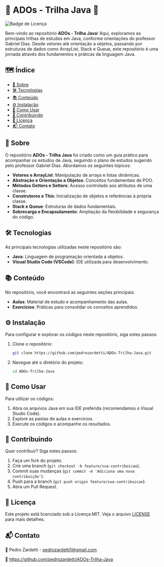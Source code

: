 # 🚀 ADOs - Trilha Java 🚀

![Badge de Licença](https://img.shields.io/badge/licença-MIT-blue.svg)

Bem-vindo ao repositório **ADOs - Trilha Java**! Aqui, exploramos as principais trilhas de estudos em Java, conforme orientações do professor Gabriel Dias. Desde vetores até orientação a objetos, passando por estruturas de dados como ArrayList, Stack e Queue, este repositório é uma jornada através dos fundamentos e práticas da linguagem Java.

## 🗺️ Índice

- [📖 Sobre](#-sobre)
- [🛠️ Tecnologias](#️-tecnologias)
- [📚 Conteúdo](#-conteúdo)
- [⚙️ Instalação](#-instalação)
- [🚦 Como Usar](#-como-usar)
- [🤝 Contribuindo](#-contribuindo)
- [📜 Licença](#-licença)
- [📬 Contato](#-contato)

## 📖 Sobre

O repositório **ADOs - Trilha Java** foi criado como um guia prático para acompanhar os estudos de Java, seguindo o plano de estudos sugerido pelo professor Gabriel Dias. Abordamos os seguintes tópicos:

- **Vetores e ArrayList**: Manipulação de arrays e listas dinâmicas.
- **Abstração e Orientação a Objetos**: Conceitos fundamentais de POO.
- **Métodos Getters e Setters**: Acesso controlado aos atributos de uma classe.
- **Construtores e This**: Inicialização de objetos e referências à própria classe.
- **Stack e Queue**: Estruturas de dados fundamentais.
- **Sobrecarga e Encapsulamento**: Ampliação da flexibilidade e segurança do código.

## 🛠️ Tecnologias

As principais tecnologias utilizadas neste repositório são:

- **Java**: Linguagem de programação orientada a objetos.
- **Visual Studio Code (VSCode)**: IDE utilizada para desenvolvimento.

## 📚 Conteúdo

No repositório, você encontrará as seguintes seções principais:

- **Aulas**: Material de estudo e acompanhamento das aulas.
- **Exercícios**: Práticas para consolidar os conceitos aprendidos.

## ⚙️ Instalação

Para configurar e explorar os códigos neste repositório, siga estes passos:

1. Clone o repositório:
    ```bash
    git clone https://github.com/pedrozardetti/ADOs-Trilha-Java.git
    ```

2. Navegue até o diretório do projeto:
    ```bash
    cd ADOs-Trilha-Java
    ```

## 🚦 Como Usar

Para utilizar os códigos:

1. Abra os arquivos Java em sua IDE preferida (recomendamos o Visual Studio Code).
2. Explore as pastas de aulas e exercícios.
3. Execute os códigos e acompanhe os resultados.

## 🤝 Contribuindo

Quer contribuir? Siga estes passos:

1. Faça um fork do projeto.
2. Crie uma branch (`git checkout -b feature/sua-contribuicao`).
3. Commit suas mudanças (`git commit -m 'Adiciona uma nova contribuição'`).
4. Push para a branch (`git push origin feature/sua-contribuicao`).
5. Abra um Pull Request.

## 📜 Licença

Este projeto está licenciado sob a Licença MIT. Veja o arquivo [LICENSE](LICENSE) para mais detalhes.

## 📬 Contato

📧 Pedro Zardetti - pedrozardetti1@gmail.com

🔗 https://github.com/pedrozardetti/ADOs-Trilha-Java
